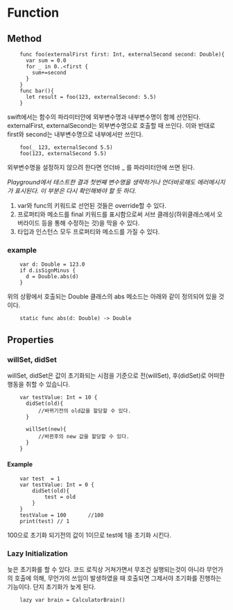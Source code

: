 # Function
## Method
        func foo(externalFirst first: Int, externalSecond second: Double){
          var sum = 0.0
          for _ in 0..<first {
            sum+=second
          }
        }
        func bar(){
          let result = foo(123, externalSecond: 5.5)
        }

swift에서는 함수의 파라미터안에 외부변수명과 내부변수명이 함께 선언된다. externalFirst, externalSecond는 외부변수명으로 호출할 때 쓰인다. 이와 반대로 first와 second는 내부변수명으로 내부에서만 쓰인다.

        foo(_ 123, externalSecond 5.5)
        foo(123, externalSecond 5.5)

외부변수명을 설정하지 않으려 한다면 언더바 _ 를 파라미터안에 쓰면 된다.
<!-- 첫번째 파라미터는 디폴트로 언더바가 생략된다. -->
<!-- 굳이 언더바를 첫번째에 표시하지 않아도 외부변수명을 생략할 수 있다. 하지만 2번째에는 변수명 생략을 하지 않는 것이 좋다. -->

*Playground에서 테스트한 결과 첫번째 변수명을 생략하거나 언더바로해도 에러메시지가 표시된다. 이 부분은 다시 확인해봐야 할 듯 하다.*

1. var와 func의 키워드로 선언된 것들은 override할 수 있다.
2. 프로퍼티와 메소드를 final 키워드를 표시함으로써 서브 클래싱(하위클래스에서 오버라이드 등을 통해 수정하는 것)을 막을 수 있다.
3. 타입과 인스턴스 모두 프로퍼티와 메소드를 가질 수 있다.

### example

        var d: Double = 123.0
        if d.isSignMinus {
          d = Double.abs(d)
        }

위의 상황에서 호출되는 Double 클래스의 abs 메소드는 아래와 같이 정의되어 있을 것이다.

        static func abs(d: Double) -> Double


## Properties
### willSet, didSet
willSet, didSet은 값이 초기화되는 시점을 기준으로 전(willSet), 후(didSet)로 어떠한 행동을 취할 수 있습니다.

        var testValue: Int = 10 {
          didSet(old){
              //바뀌기전의 old값을 할당할 수 있다.
          }

          willSet(new){
              //바뀐후의 new 값을 할당할 수 있다.
          }
        }

#### Example
        var test  = 1
        var testValue: Int = 0 {
            didSet(old){
                test = old
            }
        }
        testValue = 100       //100
        print(test) // 1

100으로 초기화 되기전의 값이 1이므로 test에 1을 초기화 시킨다.

### Lazy Initialization
늦은 초기화를 할 수 있다. 코드 로직상 거쳐가면서 무조건 실행되는것이 아니라 무언가의 호출에 의해, 무언가의 쓰임이 발생하였을 때 호출되면 그제서야 초기화를 진행하는 기능이다. 단지 초기화가 늦게 된다.

        lazy var brain = CalculatorBrain()
